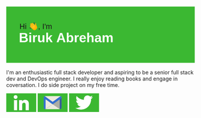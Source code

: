 ![Header](assets/header.png)

I'm an enthusiastic full stack developer and aspiring to be a senior full stack dev and DevOps engineer. I really enjoy reading books and engage in coversation. I do side project on my free time.

[![alt text][1.1]][1]
[![alt text][2.1]][2]
[![alt text][3.1]][3]

[1.1]: /assets/linkedin.png "linked in tag"
[2.1]: /assets/email.png "email tag"
[3.1]: /assets/twitter.png "twitter tag"
[1]: https://www.linkedin.com/in/biruk-abraham-3a09a9168/
[2]: mailto:birukabreham0@gmail.com
[3]: https://twitter.com/abreham_biruk
